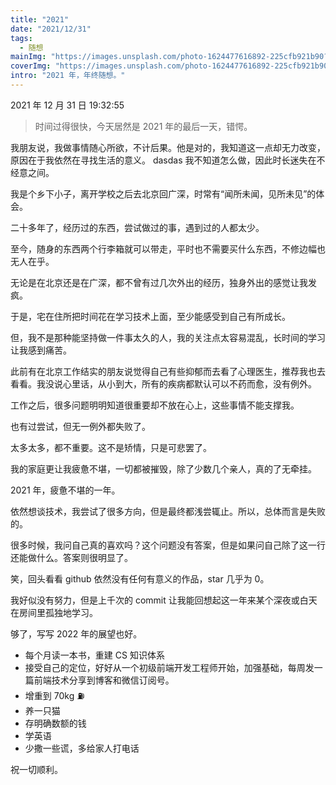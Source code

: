 ```yaml
---
title: "2021"
date: "2021/12/31"
tags:
  - 随想
mainImg: "https://images.unsplash.com/photo-1624477616892-225cfb921b90?crop=entropy&cs=tinysrgb&fit=max&fm=jpg&ixid=MnwxNjUyNjZ8MHwxfHJhbmRvbXx8fHx8fHx8fDE2NDA5NTAyOTA&ixlib=rb-1.2.1&q=80&w=1080"
coverImg: "https://images.unsplash.com/photo-1624477616892-225cfb921b90?crop=entropy&cs=tinysrgb&fit=max&fm=jpg&ixid=MnwxNjUyNjZ8MHwxfHJhbmRvbXx8fHx8fHx8fDE2NDA5NTAyOTA&ixlib=rb-1.2.1&q=80&w=400"
intro: "2021 年，年终随想。"
---
```


2021 年 12 月 31 日 19:32:55

> 时间过得很快，今天居然是 2021 年的最后一天，错愕。

我朋友说，我做事情随心所欲，不计后果。他是对的，我知道这一点却无力改变，原因在于我依然在寻找生活的意义。
dasdas
我不知道怎么做，因此时长迷失在不经意之间。

我是个乡下小子，离开学校之后去北京回广深，时常有“闻所未闻，见所未见”的体会。

二十多年了，经历过的东西，尝试做过的事，遇到过的人都太少。

至今，随身的东西两个行李箱就可以带走，平时也不需要买什么东西，不修边幅也无人在乎。

无论是在北京还是在广深，都不曾有过几次外出的经历，独身外出的感觉让我发疯。

于是，宅在住所把时间花在学习技术上面，至少能感受到自己有所成长。

但，我不是那种能坚持做一件事太久的人，我的关注点太容易混乱，长时间的学习让我感到痛苦。

此前有在北京工作结实的朋友说觉得自己有些抑郁而去看了心理医生，推荐我也去看看。我没说心里话，从小到大，所有的疾病都默认可以不药而愈，没有例外。

工作之后，很多问题明明知道很重要却不放在心上，这些事情不能支撑我。

也有过尝试，但无一例外都失败了。

太多太多，都不重要。这不是矫情，只是可悲罢了。

我的家庭更让我疲惫不堪，一切都被摧毁，除了少数几个亲人，真的了无牵挂。

2021 年，疲惫不堪的一年。

依然想谈技术，我尝试了很多方向，但是最终都浅尝辄止。所以，总体而言是失败的。

很多时候，我问自己真的喜欢吗？这个问题没有答案，但是如果问自己除了这一行还能做什么。答案则很明显了。

笑，回头看看 github 依然没有任何有意义的作品，star 几乎为 0。

我好似没有努力，但是上千次的 commit 让我能回想起这一年来某个深夜或白天在房间里孤独地学习。

够了，写写 2022 年的展望也好。

- 每个月读一本书，重建 CS 知识体系
- 接受自己的定位，好好从一个初级前端开发工程师开始，加强基础，每周发一篇前端技术分享到博客和微信订阅号。
- 增重到 70kg ⛽️
- 养一只猫
- 存明确数额的钱
- 学英语
- 少撒一些谎，多给家人打电话

祝一切顺利。
